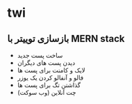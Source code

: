 # twi

## بازسازی توییتر با MERN stack

- ساخت پست جدید
- دیدن پست های دیگران
- لایک و کامنت برای پست ها
- فالو و آنفالو کردن یک یوزر
- گذاشتن تگ برای پست ها
- چت آنلاین (وب سوکت)
